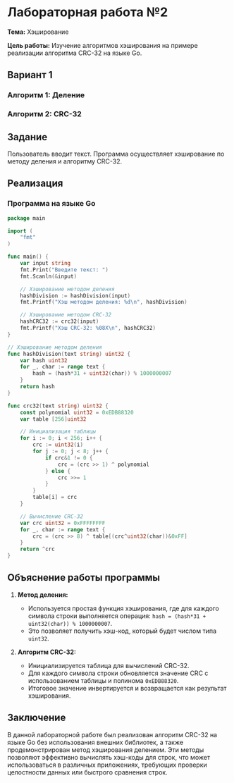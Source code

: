 # Лабораторная работа №2

**Тема:** Хэширование

**Цель работы:** Изучение алгоритмов хэширования на примере реализации алгоритма CRC-32 на языке Go.

## Вариант 1

### Алгоритм 1: Деление
### Алгоритм 2: CRC-32

## Задание

Пользователь вводит текст. Программа осуществляет хэширование по методу деления и алгоритму CRC-32.

## Реализация

### Программа на языке Go

```go
package main

import (
    "fmt"
)

func main() {
    var input string
    fmt.Print("Введите текст: ")
    fmt.Scanln(&input)

    // Хэширование методом деления
    hashDivision := hashDivision(input)
    fmt.Printf("Хэш методом деления: %d\n", hashDivision)

    // Хэширование методом CRC-32
    hashCRC32 := crc32(input)
    fmt.Printf("Хэш CRC-32: %08X\n", hashCRC32)
}

// Хэширование методом деления
func hashDivision(text string) uint32 {
    var hash uint32
    for _, char := range text {
        hash = (hash*31 + uint32(char)) % 1000000007
    }
    return hash
}

func crc32(text string) uint32 {
    const polynomial uint32 = 0xEDB88320
    var table [256]uint32

    // Инициализация таблицы
    for i := 0; i < 256; i++ {
        crc := uint32(i)
        for j := 0; j < 8; j++ {
            if crc&1 != 0 {
                crc = (crc >> 1) ^ polynomial
            } else {
                crc >>= 1
            }
        }
        table[i] = crc
    }

    // Вычисление CRC-32
    var crc uint32 = 0xFFFFFFFF
    for _, char := range text {
        crc = (crc >> 8) ^ table[(crc^uint32(char))&0xFF]
    }
    return ^crc
}
```

## Объяснение работы программы

1. **Метод деления:**
   - Используется простая функция хэширования, где для каждого символа строки выполняется операция: `hash = (hash*31 + uint32(char)) % 1000000007`. 
   - Это позволяет получить хэш-код, который будет числом типа `uint32`.

2. **Алгоритм CRC-32:**
   - Инициализируется таблица для вычислений CRC-32.
   - Для каждого символа строки обновляется значение CRC с использованием таблицы и полинома `0xEDB88320`.
   - Итоговое значение инвертируется и возвращается как результат хэширования.

## Заключение

В данной лабораторной работе был реализован алгоритм CRC-32 на языке Go без использования внешних библиотек, а также продемонстрирован метод хэширования делением. Эти методы позволяют эффективно вычислять хэш-коды для строк, что может использоваться в различных приложениях, требующих проверки целостности данных или быстрого сравнения строк.